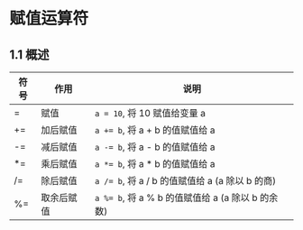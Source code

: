 # 赋值运算符

## 1.1 概述

| 符号 | 作用       | 说明                                              |
| ---- | ---------- | ------------------------------------------------- |
| =    | 赋值       | `a = 10`, 将 10 赋值给变量 a                      |
| +=   | 加后赋值   | `a += b`, 将 a + b 的值赋值给 a                   |
| -=   | 减后赋值   | `a -= b`,  将 a - b 的值赋值给 a                  |
| *=   | 乘后赋值   | `a *= b`, 将 a * b 的值赋值给 a                   |
| /=   | 除后赋值   | `a /= b`, 将 a / b 的值赋值给 a (a 除以 b 的商)   |
| %=   | 取余后赋值 | `a %= b`, 将 a % b 的值赋值给 a (a 除以 b 的余数) |

